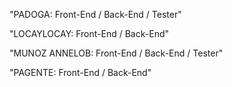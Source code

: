 "PADOGA: Front-End / Back-End / Tester"

"LOCAYLOCAY: Front-End / Back-End"

"MUNOZ ANNELOB: Front-End / Back-End / Tester"

"PAGENTE: Front-End / Back-End"